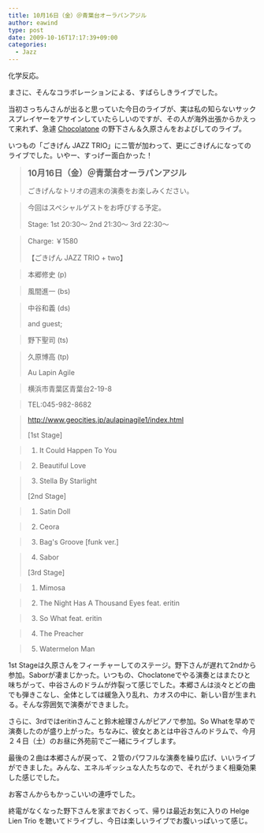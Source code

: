 ```yaml
---
title: 10月16日（金）＠青葉台オーラパンアジル
author: eawind
type: post
date: 2009-10-16T17:17:39+09:00
categories:
  - Jazz
---
```

化学反応。

まさに、そんなコラボレーションによる、すばらしきライブでした。

当初さっちんさんが出ると思っていた今日のライブが、実は私の知らないサックスプレイヤーをアサインしていたらしいのですが、その人が海外出張からかえって来れず、急遽 [Chocolatone][1] の野下さん＆久原さんをおよびしてのライブ。

いつもの「ごきげん JAZZ TRIO」にニ管が加わって、更にごきげんになってのライブでした。いやー、すっげー面白かった！

> **<big>10月16日（金）＠青葉台オーラパンアジル</big>**
>
> ごきげんなトリオの週末の演奏をお楽しみください。

> 今回はスペシャルゲストをお呼びする予定。
>
> Stage: 1st 20:30〜 2nd 21:30〜 3rd 22:30〜

> Charge: ￥1580
>
> 【ごきげん JAZZ TRIO + two】

> 本郷修史 (p)

> 風間進一 (bs)

> 中谷和義 (ds)
>
> and guest;

> 野下聖司 (ts)

> 久原博高 (tp)
>
> Au Lapin Agile

> 横浜市青葉区青葉台2-19-8

> TEL:045-982-8682

> http://www.geocities.jp/aulapinagile1/index.html
>
> [1st Stage]

> 1. It Could Happen To You

> 2. Beautiful Love

> 3. Stella By Starlight
>
> [2nd Stage]

> 1. Satin Doll

> 2. Ceora

> 3. Bag's Groove [funk ver.]

> 4. Sabor
>
> [3rd Stage]

> 1. Mimosa

> 2. The Night Has A Thousand Eyes feat. eritin

> 3. So What feat. eritin

> 4. The Preacher

> 5. Watermelon Man

1st Stageは久原さんをフィーチャーしてのステージ。野下さんが遅れて2ndから参加。Saborが凄まじかった。いつもの、Choclatoneでやる演奏とはまたひと味ちがって、中谷さんのドラムが炸裂って感じでした。本郷さんは淡々とどの曲でも弾きこなし、全体としては緩急入り乱れ、カオスの中に、新しい音が生まれる。そんな雰囲気で演奏ができました。

さらに、3rdではeritinさんこと鈴木絵理さんがピアノで参加。So Whatを早めで演奏したのが盛り上がった。ちなみに、彼女とあとは中谷さんのドラムで、今月２４日（土）のお昼に外苑前でご一緒にライブします。

最後の２曲は本郷さんが戻って、２管のパワフルな演奏を繰り広げ、いいライブができました。みんな、エネルギッシュな人たちなので、それがうまく相乗効果した感じでした。

お客さんからもかっこいいの連呼でした。

終電がなくなった野下さんを家までおくって、帰りは最近お気に入りの Helge Lien Trio を聴いてドライブし、今日は楽しいライブでお腹いっぱいって感じ。

 [1]: http://www.eawind.net/?page_id=930
